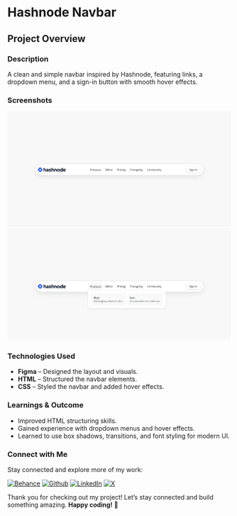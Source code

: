 # Hashnode Navbar

## Project Overview

### Description

A clean and simple navbar inspired by Hashnode, featuring links, a dropdown menu, and a sign-in button with smooth hover effects.

### Screenshots

![Hashnode Navbar Screenshot 1](./assets/screenshot-1.png)
![Hashnode Navbar Screenshot 2](./assets/screenshot-2.png)

### Technologies Used

- **Figma** – Designed the layout and visuals.
- **HTML** – Structured the navbar elements.
- **CSS** – Styled the navbar and added hover effects.

### Learnings & Outcome

- Improved HTML structuring skills.
- Gained experience with dropdown menus and hover effects.
- Learned to use box shadows, transitions, and font styling for modern UI.

### Connect with Me

Stay connected and explore more of my work:

[![Behance](https://img.shields.io/badge/Behance-0054F7?style=for-the-badge&logo=behance&logoColor=white)](https://www.behance.net/sourabhjaishwal)
[![Github](https://img.shields.io/badge/GitHub-100000?style=for-the-badge&logo=github&logoColor=white)](https://github.com/sourabhjaishwal)
[![LinkedIn](https://img.shields.io/badge/LinkedIn-0077B5?style=for-the-badge&logo=linkedin&logoColor=white)](https://www.linkedin.com/in/sourabhjaishwal/)
[![X](https://img.shields.io/badge/X-000000?style=for-the-badge&logo=x&logoColor=white)](https://x.com/sourabhsandbox)

Thank you for checking out my project! Let’s stay connected and build something amazing. **Happy coding!** 🚀
